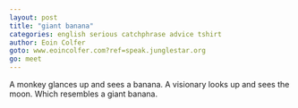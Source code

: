 ```yaml
---
layout: post
title: "giant banana"
categories: english serious catchphrase advice tshirt
author: Eoin Colfer
goto: www.eoincolfer.com?ref=speak.junglestar.org
go: meet
---
```

A monkey glances up and sees a banana. A visionary looks up and sees the moon. Which resembles a giant banana.
